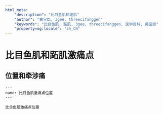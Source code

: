 ```yaml
---
html_meta:
    "description": "比目鱼肌和跖肌"
    "author": "黄宝臣, 3gee, threecifanggen"
    "keywords": "比目鱼肌, 跖肌, 3gee, threecifanggen, 医学百科, 黄宝臣"
    "property=og:locale": "zh_CN"
---
```

# 比目鱼肌和跖肌激痛点

## 位置和牵涉痛

```{figure} /_static/img/2022-01-31-13-57-19.png
---
name: 比目鱼肌激痛点位置
---

比目鱼肌激痛点位置
```

